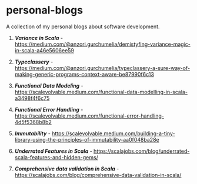 # personal-blogs
A collection of my personal blogs about software development.

1) ***Variance in Scala*** - https://medium.com/@anzori.gurchumelia/demistyfing-variance-magic-in-scala-a46e5606ee59 

2) ***Typeclassery*** - https://medium.com/@anzori.gurchumelia/typeclassery-a-sure-way-of-making-generic-programs-context-aware-be87990f6c13

3) ***Functional Data Modeling*** - https://scalevolvable.medium.com/functional-data-modelling-in-scala-a3498f4f6c75

4) ***Functional Error Handling*** - https://scalevolvable.medium.com/functional-error-handling-4d5f5368b8b2

5) ***Immutability*** - https://scalevolvable.medium.com/building-a-tiny-library-using-the-principles-of-immutability-aa0f048ba28e

6) ***Underrated Features in Scala*** - https://scalajobs.com/blog/underrated-scala-features-and-hidden-gems/

7) ***Comprehensive data validation in Scala*** - https://scalajobs.com/blog/comprehensive-data-validation-in-scala/
